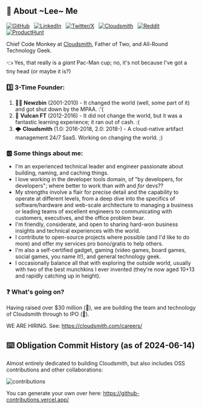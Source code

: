 ## :metal: About ~Lee~ Me

[![GitHub](https://img.shields.io/badge/GitHub-100000?style=for-the-badge&logo=github&logoColor=white)](https://github.com/lskillen) &nbsp; [![LinkedIn](https://img.shields.io/badge/LinkedIn-0077B5?style=for-the-badge&logo=linkedin&logoColor=white)](https://linkedin.com/in/lskillen) &nbsp; [![Twitter/X](https://img.shields.io/badge/Twitter\/X-000000?style=for-the-badge&logo=x&logoColor=white)](https://twitter.com/lskillen) &nbsp; [![Cloudsmith](https://img.shields.io/badge/Cloudsmith-2A6FE1?style=for-the-badge&logo=cloudsmith&logoColor=white)](https://cloudsmith.com/blog/author/lee) &nbsp; [![Reddit](https://img.shields.io/badge/Reddit-FF4500?style=for-the-badge&logo=reddit&logoColor=white)](https://www.reddit.com/user/lskillen/) &nbsp; [![ProductHunt](https://img.shields.io/badge/producthunt-DA552F?style=for-the-badge&logo=producthunt&logoColor=white)](https://www.producthunt.com/@lskillen)

Chief Code Monkey at [Cloudsmith](https://cloudsmith.com), Father of Two, and All-Round Technology Geek.

👈 Yes, that really is a *giant* Pac-Man cup; no, it's not because I've got a tiny head (or maybe it is?)

### 3️⃣ 3-Time Founder:

1. 🏴‍☠️ **Newzbin** (2001-2010) - It changed the world (well, some part of it) and got shut down by the MPAA. :'(
2. 🔨 **Vulcan FT** (2012-2016) - It did not change the world, but it was a fantastic learning experience; it ran out of cash. :(
3. 🌩️ **Cloudsmith** (1.0: 2016-2018, 2.0: 2018-) - A cloud-native artifact management 24/7 SaaS. Working on changing the world. ;)

### 🆎 Some things about me:

- I'm an experienced technical leader and engineer passionate about building, naming, and caching things.
- I love working in the developer tools domain, of "by developers, for developers"; where better to work than _with_ and _for_ devs??
- My strengths involve a flair for precise detail and the capability to operate at different levels, from a deep dive into the specifics of software/hardware and web-scale architecture to managing a business or leading teams of excellent engineers to communicating with customers, executives, and the office problem bear.
- I'm friendly, considerate, and open to sharing hard-won business insights and technical experiences with the world.
- I contribute to open-source projects where possible (and I'd like to do more) and offer my services pro bono/gratis to help others.
- I'm also a self-certified gadget, gaming (video games, board games, social games, you name it!), and general technology geek.
- I occasionally balance all that with exploring the outside world, usually with two of the best munchkins I ever invented (they're now aged 10+13 and rapidly catching up in height).

### ❓ What's going on?

Having raised over $30 million (🤑), we are building the team and technology of Cloudsmith through to IPO (🚀).

WE ARE HIRING. See: https://cloudsmith.com/careers/

## ⌨️ Obligation Commit History (as of 2024-06-14)

Almost entirely dedicated to building Cloudsmith, but also includes OSS contributions and other collaborations:

![contributions](https://github.com/lskillen/lskillen/assets/2248287/df77b496-6ff5-41fe-b68a-b1be5663bf0b)

You can generate your own over here:
https://github-contributions.vercel.app/

<!--
**lskillen/lskillen** is a ✨ _special_ ✨ repository because its `README.md` (this file) appears on your GitHub profile.

Here are some ideas to get you started:

- 🔭 I’m currently working on ...
- 🌱 I’m currently learning ...
- 👯 I’m looking to collaborate on ...
- 🤔 I’m looking for help with ...
- 💬 Ask me about ...
- 📫 How to reach me: ...
- 😄 Pronouns: ...
- ⚡ Fun fact: ...
-->
